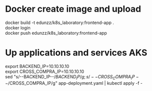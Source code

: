 # Docker create image and upload
docker build -t edunzz/k8s_laboratory:frontend-app .
<br>
docker login
<br>
docker push edunzz/k8s_laboratory:frontend-app
<br>
# Up applications and services AKS
export BACKEND_IP=10.10.10.10
<br>
export CROSS_COMPRA_IP=10.10.10.10
<br>
sed "s/--BACKEND_IP--/$BACKEND_IP/g; s/--CROSS_COMPRA_IP--/$CROSS_COMPRA_IP/g" app-deployment.yaml | kubectl apply -f -
<br>
